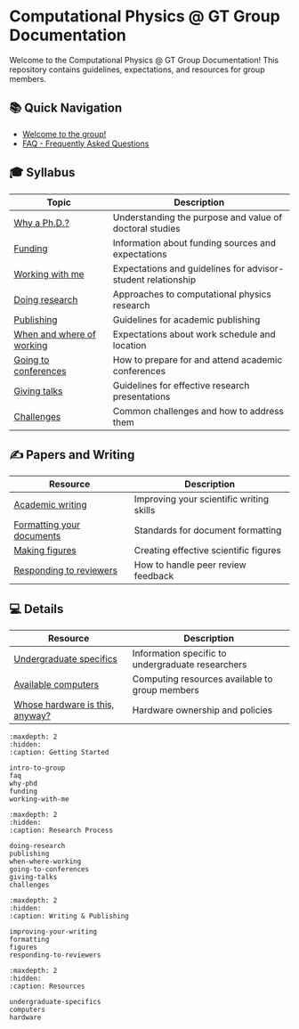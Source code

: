 # Computational Physics @ GT Group Documentation

Welcome to the Computational Physics @ GT Group Documentation! This repository contains guidelines, expectations, and resources for group members.

## 📚 Quick Navigation

- [Welcome to the group!](intro-to-group)
- [FAQ - Frequently Asked Questions](faq)

## 🎓 Syllabus

| Topic | Description |
|-------|-------------|
| [Why a Ph.D.?](why-phd) | Understanding the purpose and value of doctoral studies |
| [Funding](funding) | Information about funding sources and expectations |
| [Working with me](working-with-me) | Expectations and guidelines for advisor-student relationship |
| [Doing research](doing-research) | Approaches to computational physics research |
| [Publishing](publishing) | Guidelines for academic publishing |
| [When and where of working](when-where-working) | Expectations about work schedule and location |
| [Going to conferences](going-to-conferences) | How to prepare for and attend academic conferences |
| [Giving talks](giving-talks) | Guidelines for effective research presentations |
| [Challenges](challenges) | Common challenges and how to address them |

## ✍️ Papers and Writing

| Resource | Description |
|----------|-------------|
| [Academic writing](improving-your-writing) | Improving your scientific writing skills |
| [Formatting your documents](formatting) | Standards for document formatting |
| [Making figures](figures) | Creating effective scientific figures |
| [Responding to reviewers](responding-to-reviewers) | How to handle peer review feedback |

## 💻 Details

| Resource | Description |
|----------|-------------|
| [Undergraduate specifics](undergraduate-specifics) | Information specific to undergraduate researchers |
| [Available computers](computers) | Computing resources available to group members |
| [Whose hardware is this, anyway?](hardware) | Hardware ownership and policies |

```{toctree}
:maxdepth: 2
:hidden:
:caption: Getting Started

intro-to-group
faq
why-phd
funding
working-with-me
```

```{toctree}
:maxdepth: 2
:hidden:
:caption: Research Process

doing-research
publishing
when-where-working
going-to-conferences
giving-talks
challenges
```

```{toctree}
:maxdepth: 2
:hidden:
:caption: Writing & Publishing

improving-your-writing
formatting
figures
responding-to-reviewers
```

```{toctree}
:maxdepth: 2
:hidden:
:caption: Resources

undergraduate-specifics
computers
hardware
``` 